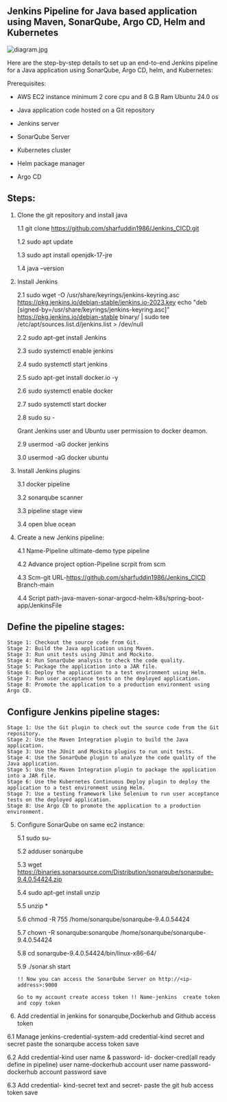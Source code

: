 ## Jenkins Pipeline for Java based application using Maven, SonarQube, Argo CD, Helm and Kubernetes

![diagram.jpg](https://github.com/user-attachments/assets/10c96b59-bea4-48d7-ba30-b7a1b89fb284)


Here are the step-by-step details to set up an end-to-end Jenkins pipeline for a Java application using SonarQube, Argo CD, helm, and Kubernetes:

Prerequisites:

- AWS EC2 instance minimum 2 core cpu and 8 G.B Ram Ubuntu 24.0 os

- Java application code hosted on a Git repository

- Jenkins server

- SonarQube Server

- Kubernetes cluster

- Helm package manager

- Argo CD
  
## Steps:


1. Clone the git repository and install java
 
   1.1 git clone https://github.com/sharfuddin1986/Jenkins_CICD.git
   
   1.2 sudo apt update
   
   1.3 sudo apt install openjdk-17-jre
   
   1.4 java –version

2. Install Jenkins
   
   2.1 sudo wget -O /usr/share/keyrings/jenkins-keyring.asc \
  https://pkg.jenkins.io/debian-stable/jenkins.io-2023.key
echo "deb [signed-by=/usr/share/keyrings/jenkins-keyring.asc]" \
  https://pkg.jenkins.io/debian-stable binary/ | sudo tee \
  /etc/apt/sources.list.d/jenkins.list > /dev/null
 
   2.2 sudo apt-get install Jenkins
     
   2.3 sudo systemctl enable jenkins
  
   2.4 sudo systemctl start jenkins

   2.5 sudo apt-get install docker.io  -y

   2.6 sudo systemctl enable docker

   2.7 sudo systemctl start docker

   2.8 sudo su -

   Grant Jenkins user and Ubuntu user permission to docker deamon.

   2.9 usermod -aG docker jenkins

   3.0 usermod -aG docker ubuntu
   
 
4. Install Jenkins plugins

   3.1 docker pipeline

   3.2 sonarqube scanner

   3.3 pipeline stage view

   3.4 open blue ocean




5. Create a new Jenkins pipeline:

   4.1 Name-Pipeline ultimate-demo  type pipeline
   
   4.2 Advance project option-Pipeline scrpit from scm

   4.3 Scm-git  URL-https://github.com/sharfuddin1986/Jenkins_CICD  Branch-main 

   4.4 Script path-java-maven-sonar-argocd-helm-k8s/spring-boot-app/JenkinsFile

 ##  Define the pipeline stages:
    Stage 1: Checkout the source code from Git.
    Stage 2: Build the Java application using Maven.
    Stage 3: Run unit tests using JUnit and Mockito.
    Stage 4: Run SonarQube analysis to check the code quality.
    Stage 5: Package the application into a JAR file.
    Stage 6: Deploy the application to a test environment using Helm.
    Stage 7: Run user acceptance tests on the deployed application.
    Stage 8: Promote the application to a production environment using Argo CD.

## Configure Jenkins pipeline stages:
    Stage 1: Use the Git plugin to check out the source code from the Git repository.
    Stage 2: Use the Maven Integration plugin to build the Java application.
    Stage 3: Use the JUnit and Mockito plugins to run unit tests.
    Stage 4: Use the SonarQube plugin to analyze the code quality of the Java application.
    Stage 5: Use the Maven Integration plugin to package the application into a JAR file.
    Stage 6: Use the Kubernetes Continuous Deploy plugin to deploy the application to a test environment using Helm.
    Stage 7: Use a testing framework like Selenium to run user acceptance tests on the deployed application.
    Stage 8: Use Argo CD to promote the application to a production environment.
     


5. Configure SonarQube on same ec2 instance:

   5.1 sudo su-

   5.2 adduser sonarqube

   5.3 wget https://binaries.sonarsource.com/Distribution/sonarqube/sonarqube-9.4.0.54424.zip

   5.4 sudo apt-get install unzip
   
   5.5 unzip *

   5.6 chmod -R 755 /home/sonarqube/sonarqube-9.4.0.54424

   5.7 chown -R sonarqube:sonarqube /home/sonarqube/sonarqube-9.4.0.54424

   5.8 cd sonarqube-9.4.0.54424/bin/linux-x86-64/

   5.9 ./sonar.sh start

       !! Now you can access the SonarQube Server on http://<ip-address>:9000

       Go to my account create access token !! Name-jenkins  create token and copy token


6.  Add credential in jenkins for sonarqube,Dockerhub and Github access token
   

  6.1 Manage jenkins-credential-system-add credential-kind  secret  and secret  paste the sonarqube access token save

  6.2 Add credential-kind user name & password- id- docker-cred(all ready define in pipeline) 
      user name-dockerhub account user name  password- dockerhub account password save

  6.3 Add credential- kind-secret text and secret- paste the git hub access token save 







